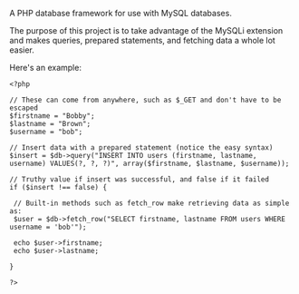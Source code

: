 A PHP database framework for use with MySQL databases.

The purpose of this project is to take advantage of the MySQLi extension and makes queries, prepared statements, and fetching data a whole lot easier.

Here's an example:

    <?php

    // These can come from anywhere, such as $_GET and don't have to be escaped
    $firstname = "Bobby";
    $lastname = "Brown";
    $username = "bob";

    // Insert data with a prepared statement (notice the easy syntax)
    $insert = $db->query("INSERT INTO users (firstname, lastname, username) VALUES(?, ?, ?)", array($firstname, $lastname, $username));

    // Truthy value if insert was successful, and false if it failed
    if ($insert !== false) {

     // Built-in methods such as fetch_row make retrieving data as simple as:
     $user = $db->fetch_row("SELECT firstname, lastname FROM users WHERE username = 'bob'");

     echo $user->firstname;
     echo $user->lastname;

    }

    ?>